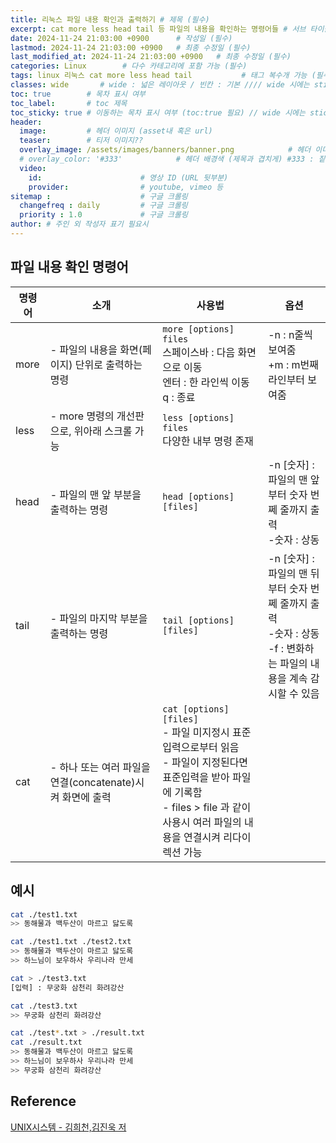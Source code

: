 ```yaml
---
title: 리눅스 파일 내용 확인과 출력하기 # 제목 (필수)
excerpt: cat more less head tail 등 파일의 내용을 확인하는 명령어들 # 서브 타이틀이자 meta description (필수)
date: 2024-11-24 21:03:00 +0900      # 작성일 (필수)
lastmod: 2024-11-24 21:03:00 +0900   # 최종 수정일 (필수)
last_modified_at: 2024-11-24 21:03:00 +0900   # 최종 수정일 (필수)
categories: Linux        # 다수 카테고리에 포함 가능 (필수)
tags: linux 리눅스 cat more less head tail           # 태그 복수개 가능 (필수)
classes: wide       # wide : 넓은 레이아웃 / 빈칸 : 기본 //// wide 시에는 sticky toc 불가
toc: true        # 목차 표시 여부
toc_label:       # toc 제목
toc_sticky: true # 이동하는 목차 표시 여부 (toc:true 필요) // wide 시에는 sticky toc 불가
header: 
  image:         # 헤더 이미지 (asset내 혹은 url)
  teaser:        # 티저 이미지??
  overlay_image: /assets/images/banners/banner.png            # 헤더 이미지 (제목과 겹치게)
  # overlay_color: '#333'            # 헤더 배경색 (제목과 겹치게) #333 : 짙은 회색 (필수)
  video:
    id:                      # 영상 ID (URL 뒷부분)
    provider:                # youtube, vimeo 등
sitemap :                    # 구글 크롤링
  changefreq : daily         # 구글 크롤링
  priority : 1.0             # 구글 크롤링
author: # 주인 외 작성자 표기 필요시
---
```

<!--postNo: 20241124_015-->

## 파일 내용 확인 명령어  

|명령어|소개|사용법|옵션|
|---|---|---|---|
|more|- 파일의 내용을 화면(페이지) 단위로 출력하는 명령|`more [options] files`<br>스페이스바 : 다음 화면으로 이동<br>엔터 : 한 라인씩 이동<br>q : 종료|-n : n줄씩 보여줌<br>+m : m번째 라인부터 보여줌|
|less|- more 명령의 개선판으로, 위아래 스크롤 가능|`less [options] files`<br>다양한 내부 명령 존재||
|head|- 파일의 맨 앞 부분을 출력하는 명령|`head [options] [files]`|-n [숫자] : 파일의 맨 앞부터 숫자 번쩨 줄까지 출력<br>-숫자 : 상동|
|tail|- 파일의 마지막 부분을 출력하는 명령|`tail [options] [files]`|-n [숫자] : 파일의 맨 뒤부터 숫자 번쩨 줄까지 출력<br>-숫자 : 상동<br>-f : 변화하는 파일의 내용을 계속 감시할 수 있음|
|cat|- 하나 또는 여러 파일을 연결(concatenate)시켜 화면에 출력|`cat [options] [files]`<br>- 파일 미지정시 표준입력으로부터 읽음<br>- 파일이 지정된다면 표준입력을 받아 파일에 기록함<br>- files > file 과 같이 사용시 여러 파일의 내용을 연결시켜 리다이렉션 가능||

## 예시  

```bash
cat ./test1.txt
>> 동해물과 백두산이 마르고 닳도록

cat ./test1.txt ./test2.txt
>> 동해물과 백두산이 마르고 닳도록
>> 하느님이 보우하사 우리나라 만세

cat > ./test3.txt
[입력] : 무궁화 삼천리 화려강산

cat ./test3.txt
>> 무궁화 삼천리 화려강산

cat ./test*.txt > ./result.txt
cat ./result.txt
>> 동해물과 백두산이 마르고 닳도록
>> 하느님이 보우하사 우리나라 만세
>> 무궁화 삼천리 화려강산
```

## Reference  

[UNIX시스템 - 김희천,김진욱 저 ](https://search.shopping.naver.com/book/catalog/41474371650)  